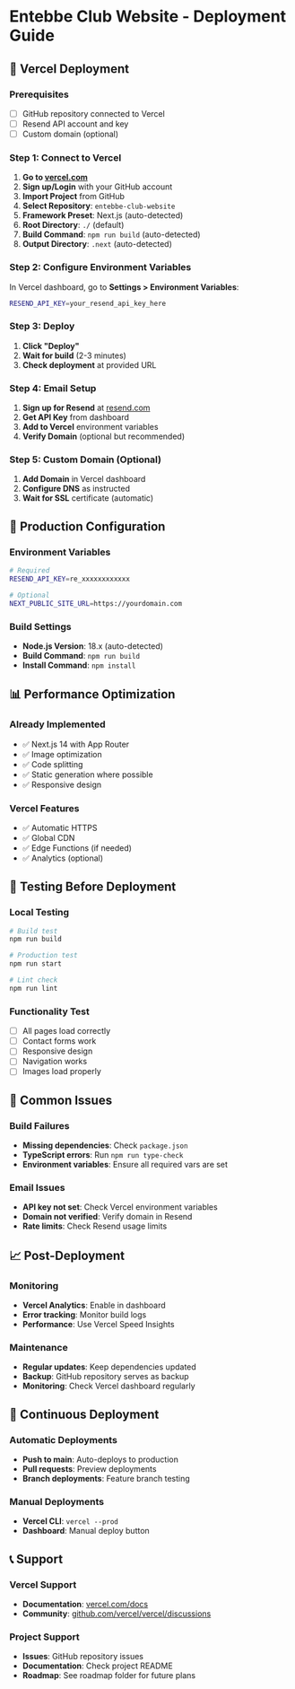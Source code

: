 # Entebbe Club Website - Deployment Guide

## 🚀 Vercel Deployment

### Prerequisites
- [ ] GitHub repository connected to Vercel
- [ ] Resend API account and key
- [ ] Custom domain (optional)

### Step 1: Connect to Vercel

1. **Go to [vercel.com](https://vercel.com)**
2. **Sign up/Login** with your GitHub account
3. **Import Project** from GitHub
4. **Select Repository**: `entebbe-club-website`
5. **Framework Preset**: Next.js (auto-detected)
6. **Root Directory**: `./` (default)
7. **Build Command**: `npm run build` (auto-detected)
8. **Output Directory**: `.next` (auto-detected)

### Step 2: Configure Environment Variables

In Vercel dashboard, go to **Settings > Environment Variables**:

```bash
RESEND_API_KEY=your_resend_api_key_here
```

### Step 3: Deploy

1. **Click "Deploy"**
2. **Wait for build** (2-3 minutes)
3. **Check deployment** at provided URL

### Step 4: Email Setup

1. **Sign up for Resend** at [resend.com](https://resend.com)
2. **Get API Key** from dashboard
3. **Add to Vercel** environment variables
4. **Verify Domain** (optional but recommended)

### Step 5: Custom Domain (Optional)

1. **Add Domain** in Vercel dashboard
2. **Configure DNS** as instructed
3. **Wait for SSL** certificate (automatic)

## 🔧 Production Configuration

### Environment Variables
```bash
# Required
RESEND_API_KEY=re_xxxxxxxxxxxx

# Optional
NEXT_PUBLIC_SITE_URL=https://yourdomain.com
```

### Build Settings
- **Node.js Version**: 18.x (auto-detected)
- **Build Command**: `npm run build`
- **Install Command**: `npm install`

## 📊 Performance Optimization

### Already Implemented
- ✅ Next.js 14 with App Router
- ✅ Image optimization
- ✅ Code splitting
- ✅ Static generation where possible
- ✅ Responsive design

### Vercel Features
- ✅ Automatic HTTPS
- ✅ Global CDN
- ✅ Edge Functions (if needed)
- ✅ Analytics (optional)

## 🧪 Testing Before Deployment

### Local Testing
```bash
# Build test
npm run build

# Production test
npm run start

# Lint check
npm run lint
```

### Functionality Test
- [ ] All pages load correctly
- [ ] Contact forms work
- [ ] Responsive design
- [ ] Navigation works
- [ ] Images load properly

## 🚨 Common Issues

### Build Failures
- **Missing dependencies**: Check `package.json`
- **TypeScript errors**: Run `npm run type-check`
- **Environment variables**: Ensure all required vars are set

### Email Issues
- **API key not set**: Check Vercel environment variables
- **Domain not verified**: Verify domain in Resend
- **Rate limits**: Check Resend usage limits

## 📈 Post-Deployment

### Monitoring
- **Vercel Analytics**: Enable in dashboard
- **Error tracking**: Monitor build logs
- **Performance**: Use Vercel Speed Insights

### Maintenance
- **Regular updates**: Keep dependencies updated
- **Backup**: GitHub repository serves as backup
- **Monitoring**: Check Vercel dashboard regularly

## 🔄 Continuous Deployment

### Automatic Deployments
- **Push to main**: Auto-deploys to production
- **Pull requests**: Preview deployments
- **Branch deployments**: Feature branch testing

### Manual Deployments
- **Vercel CLI**: `vercel --prod`
- **Dashboard**: Manual deploy button

## 📞 Support

### Vercel Support
- **Documentation**: [vercel.com/docs](https://vercel.com/docs)
- **Community**: [github.com/vercel/vercel/discussions](https://github.com/vercel/vercel/discussions)

### Project Support
- **Issues**: GitHub repository issues
- **Documentation**: Check project README
- **Roadmap**: See roadmap folder for future plans